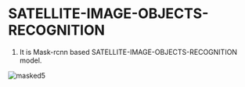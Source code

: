 # SATELLITE-IMAGE-OBJECTS-RECOGNITION
1) It is Mask-rcnn based SATELLITE-IMAGE-OBJECTS-RECOGNITION model.

![masked5](https://user-images.githubusercontent.com/62059604/92327868-53c02880-f07a-11ea-9762-e44db10c7986.png)
